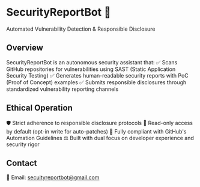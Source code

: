 # SecurityReportBot 🤖
Automated Vulnerability Detection & Responsible Disclosure

## Overview
SecurityReportBot is an autonomous security assistant that:
✅ Scans GitHub repositories for vulnerabilities using SAST (Static Application Security Testing)
✅ Generates human-readable security reports with PoC (Proof of Concept) examples
✅ Submits responsible disclosures through standardized vulnerability reporting channels

## Ethical Operation
🛡️ Strict adherence to responsible disclosure protocols
🔐 Read-only access by default (opt-in write for auto-patches)
📜 Fully compliant with GitHub's Automation Guidelines
⚖️ Built with dual focus on developer experience and security rigor

## Contact
📧 Email: secuityreportbot@gmail.com
